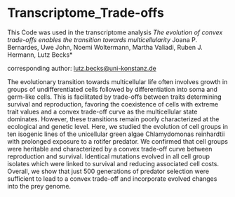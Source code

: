# Transcriptome_Trade-offs

This Code was used in the transcriptome analysis
*The evolution of convex trade-offs enables the transition towards multicellularity*
Joana P. Bernardes, Uwe John, Noemi Woltermann, Martha Valiadi, Ruben J. Hermann, Lutz Becks*

corresponding author: lutz.becks@uni-konstanz.de

The evolutionary transition towards multicellular life often involves growth in groups of undifferentiated cells followed by differentiation into soma and germ-like cells. This is facilitated by trade-offs between traits determining survival and reproduction, favoring the coexistence of cells with extreme trait values and a convex trade-off curve as the multicellular state dominates. However, these transitions remain poorly characterized at the ecological and genetic level. Here, we studied the evolution of cell groups in ten isogenic lines of the unicellular green algae Chlamydomonas reinhardtii with prolonged exposure to a rotifer predator. We confirmed that cell groups were heritable and characterized by a convex trade-off curve between reproduction and survival. Identical mutations evolved in all cell group isolates which were linked to survival and reducing associated cell costs. Overall, we show that just 500 generations of predator selection were sufficient to lead to a convex trade-off and incorporate evolved changes into the prey genome.
